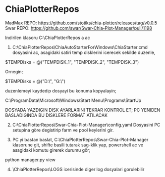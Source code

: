 # ChiaPlotterRepos

MadMax REPO: https://github.com/stotiks/chia-plotter/releases/tag/v0.0.5
Swar REPO: https://github.com/swar/Swar-Chia-Plot-Manager/pull/1198

Indirilen klasoru C:\ChiaPlotterRepos a ac

1) C:\ChiaPlotterRepos\ChiaAutoStarterForWindows\ChiaStarter.cmd dosyasini ac, asagidaki satiri temp disklerini icerecek sekilde duzenle,

$TEMPDisks = @("TEMPDISK_1", "TEMPDISK_2", "TEMPDISK_3")

Ornegin;

$TEMPDisks = @("D:\\", "G:\\")

duzenlemeyi kaydedip dosyayi bu konuma kopyalayin;

C:\ProgramData\Microsoft\Windows\Start Menu\Programs\StartUp

DOSYADA YAZDIGIN DISK AYARLARINI TEKRAR KONTROL ET; PC YENIDEN BASLADIGINDA BU DISKLERE FORMAT ATILACAK

2) C:\ChiaPlotterRepos\Swar-Chia-Plot-Manager\config.yaml Dosyasini PC setupina göre degistirip farm ve pool keylerini gir.

3) PC yi bastan baslat, C:\ChiaPlotterRepos\Swar-Chia-Plot-Manager klasorune git, shifte basili tutarak sag-klik yap, powershell ac ve asagidaki komutu girerek durumu gör;

python manager.py view

4) \ChiaPlotterRepos\LOGS icerisinde diger log dosyalari gorulebilir